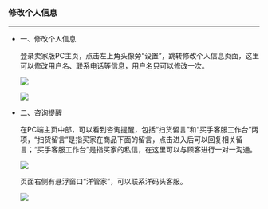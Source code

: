 ### 修改个人信息

---

* 一、修改个人信息

  登录卖家版PC主页，点击左上角头像旁“设置”，跳转修改个人信息页面，这里可以修改用户名、联系电话等信息，用户名只可以修改一次。

  ![](http://sellerhub.ymatou.com/helpview/img/xggrxx_1.png)

  ![](http://sellerhub.ymatou.com/helpview/img/xggrxx_2.png)



* 二、咨询提醒

  在PC端主页中部，可以看到咨询提醒，包括“扫货留言”和“买手客服工作台”两项，“扫货留言”是指买家在商品下面的留言，点击进入后可以回复相关留言；“买手客服工作台”是指买家的私信，在这里可以与顾客进行一对一沟通。

  ![](http://sellerhub.ymatou.com/helpview/img/xggrxx_3.png)

  页面右侧有悬浮窗口“洋管家”，可以联系洋码头客服。

  ![](http://sellerhub.ymatou.com/helpview/img/xggrxx_4.png)



